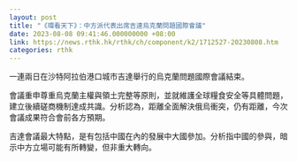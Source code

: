 ```yaml
---
layout: post
title: "《環看天下》：中方派代表出席吉達烏克蘭問題國際會議"
date: 2023-08-08 09:41:46.000000000 +08:00
link: https://news.rthk.hk/rthk/ch/component/k2/1712527-20230808.htm
categories: rthk
---
```


一連兩日在沙特阿拉伯港口城市吉達舉行的烏克蘭問題國際會議結束。

會議重申尊重烏克蘭主權與領土完整等原則，並就維護全球糧食安全等具體問題，建立後續磋商機制達成共識。分析認為，距離全面解決俄烏衝突，仍有距離，今次會議成果符合會前各方預期。

吉達會議最大特點，是有包括中國在內的發展中大國參加。分析指中國的參與，暗示中方立場可能有所轉變，但非重大轉向。
